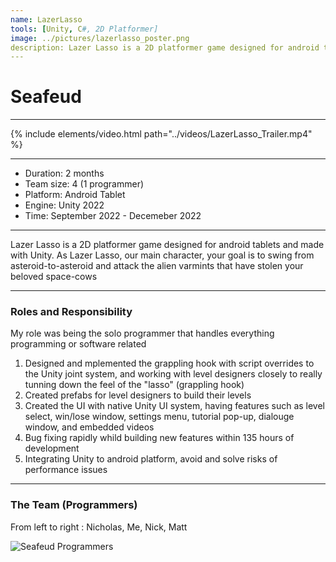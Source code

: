 ```yaml
---
name: LazerLasso
tools: [Unity, C#, 2D Platformer]
image: ../pictures/lazerlasso_poster.png
description: Lazer Lasso is a 2D platformer game designed for android tablets and made with Unity. As Lazer Lasso, our main character, your goal is to swing from asteroid-to-asteroid and attack the alien varmints that have stolen your beloved space-cows
---
```


# Seafeud

***

{% include elements/video.html path="../videos/LazerLasso_Trailer.mp4" %}

***

- Duration:             2 months
- Team size:            4 (1 programmer)
- Platform:             Android Tablet
- Engine:               Unity 2022
- Time:                 September 2022 - Decemeber 2022

***

Lazer Lasso is a 2D platformer game designed for android tablets and made with Unity. As Lazer Lasso, our main character, your goal is to swing from asteroid-to-asteroid and attack the alien varmints that have stolen your beloved space-cows

***

### Roles and Responsibility

My role was being the solo programmer that handles everything programming or software related

1. Designed and mplemented the grappling hook with script overrides to the Unity joint system, and working with level designers closely to really tunning down the feel of the "lasso" (grappling hook)
2. Created prefabs for level designers to build their levels
3. Created the UI with native Unity UI system, having features such as level select, win/lose window, settings menu, tutorial pop-up, dialouge window, and embedded videos
4. Bug fixing rapidly whild building new features within 135 hours of development
5. Integrating Unity to android platform, avoid and solve risks of performance issues

***

### The Team (Programmers)

From left to right : Nicholas, Me, Nick, Matt

![Seafeud Programmers](../pictures/legiongames.webp)